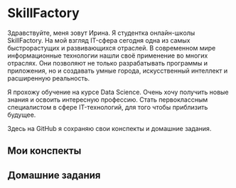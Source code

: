 # SkillFactory
Здравствуйте, меня зовут Ирина. Я студентка онлайн-школы SkillFactory. На мой взгляд IT-сфера сегодня одна из самых быстрорастущих и развивающихся отраслей. В современном мире информационные технологии нашли своё применение во многих отраслях. Они позволяют не только разрабатывать программы и приложения, но и создавать умные города, искусственный интеллект и расширенную реальность.

Я прохожу обучение на курсе Data Science. Очень хочу получить новые знания и освоить интересную профессию. Стать первоклассным специалистом в сфере IT-технологий, для того чтобы приблизить будущее.

Здесь на GitHub я сохраняю свои конспекты и  домашние задания.


## Мои конспекты

## Домашние задания